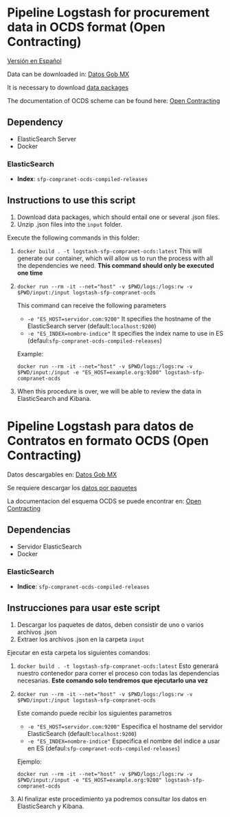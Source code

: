 # Pipeline Logstash for procurement data in OCDS format (Open Contracting)
[Versión en Español](#user-content-pipeline-logstash-para-datos-de-contratos-en-formato-ocds-open-contracting)

Data can be downloaded in: [Datos Gob MX](https://datos.gob.mx/busca/dataset/concentrado-de-contrataciones-abiertas-de-la-apf)

It is necessary to download [data packages](https://datos.gob.mx/busca/dataset/concentrado-de-contrataciones-abiertas-de-la-apf/resource/ed1ec7e5-61ae-4d00-8adc-67c77844e75c)

The documentation of OCDS scheme can be found here: [Open Contracting](http://standard.open-contracting.org/latest/en/getting_started/)

## Dependency

- ElasticSearch Server
- Docker

### ElasticSearch

- **Index**: `sfp-compranet-ocds-compiled-releases`

## Instructions to use this script

1. Download data packages, which should entail one or several .json files.
1. Unzip .json files into the `input` folder.

Execute the following commands in this folder:

1. `docker build . -t logstash-sfp-compranet-ocds:latest`
    This will generate our container, which will allow us to run the process with all the dependencies we need.
    **This command should only be executed one time**

1. `docker run --rm -it --net="host" -v $PWD/logs:/logs:rw -v $PWD/input:/input logstash-sfp-compranet-ocds`

    This command can receive the following parameters
    * `-e "ES_HOST=servidor.com:9200"` It specifies the hostname of the ElasticSearch server (default:`localhost:9200`)
    * `-e "ES_INDEX=nombre-indice"` It specifies the index name to use in ES (defaul:`sfp-compranet-ocds-compiled-releases`)

    Example:
    ```
    docker run --rm -it --net="host" -v $PWD/logs:/logs:rw -v $PWD/input:/input -e "ES_HOST=example.org:9200" logstash-sfp-compranet-ocds
    ```

1. When this procedure is over, we will be able to review the data in ElasticSearch and Kibana.


# Pipeline Logstash para datos de Contratos en formato OCDS (Open Contracting)

Datos descargables en: [Datos Gob MX](https://datos.gob.mx/busca/dataset/concentrado-de-contrataciones-abiertas-de-la-apf)

Se requiere descargar los [datos por paquetes](https://datos.gob.mx/busca/dataset/concentrado-de-contrataciones-abiertas-de-la-apf/resource/ed1ec7e5-61ae-4d00-8adc-67c77844e75c)

La documentacion del esquema OCDS se puede encontrar en: [Open Contracting](http://standard.open-contracting.org/latest/en/getting_started/)

## Dependencias

- Servidor ElasticSearch
- Docker

### ElasticSearch

- **Indice**: `sfp-compranet-ocds-compiled-releases`

## Instrucciones para usar este script

1. Descargar los paquetes de datos, deben consistir de uno o varios archivos .json
1. Extraer los archivos .json en la carpeta `input`

Ejecutar en esta carpeta los siguientes comandos:

1. `docker build . -t logstash-sfp-compranet-ocds:latest`
    Esto generará nuestro contenedor para correr el proceso con todas las dependencias necesarias.
    **Este comando solo tendremos que ejecutarlo una vez**

1. `docker run --rm -it --net="host" -v $PWD/logs:/logs:rw -v $PWD/input:/input logstash-sfp-compranet-ocds`

    Este comando puede recibir los siguientes parametros
    * `-e "ES_HOST=servidor.com:9200"` Especifica el hostname del servidor ElasticSearch (default:`localhost:9200`)
    * `-e "ES_INDEX=nombre-indice"` Especifica el nombre del indice a usar en ES (defaul:`sfp-compranet-ocds-compiled-releases`)

    Ejemplo:
    ```
    docker run --rm -it --net="host" -v $PWD/logs:/logs:rw -v $PWD/input:/input -e "ES_HOST=example.org:9200" logstash-sfp-compranet-ocds
    ```

1. Al finalizar este procedimiento ya podremos consultar los datos en ElasticSearch y Kibana.



